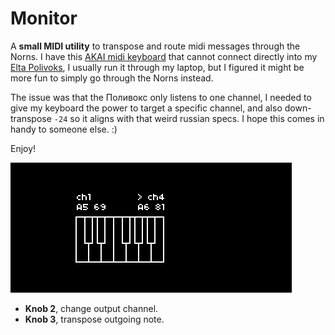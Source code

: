 # Monitor

A **small MIDI utility** to transpose and route midi messages through the Norns. I have this [AKAI midi keyboard](http://akai-pro.jp/lpk25/) that cannot connect directly into my [Elta Polivoks](https://www.eltamusic.com/polivoks-mini), I usually run it through my laptop, but I figured it might be more fun to simply go through the Norns instead. 

The issue was that the Поливокс only listens to one channel, I needed to give my keyboard the power to target a specific channel, and also down-transpose `-24` so it aligns with that weird russian specs. I hope this comes in handy to someone else. :)

Enjoy!

<img src='https://raw.githubusercontent.com/neauoire/monitor/master/PREVIEW.png?raw=true' width='450'/>

- **Knob 2**, change output channel.
- **Knob 3**, transpose outgoing note.